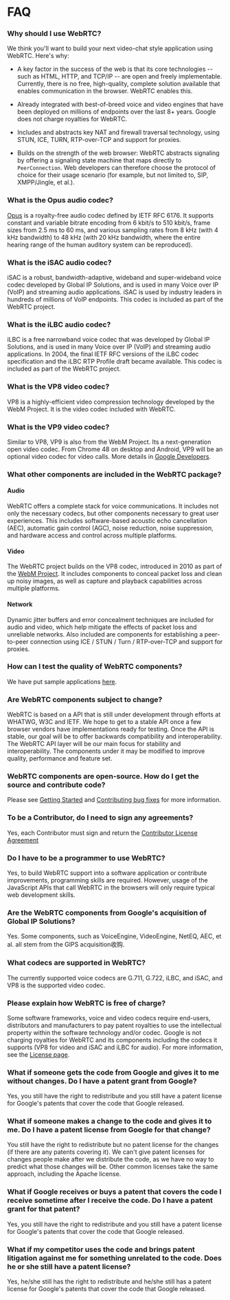 # FAQ




### Why should I use WebRTC?

We think you'll want to build your next video-chat style application using
WebRTC. Here's why:

  * A key factor in the success of the web is that its core technologies --
    such as HTML, HTTP, and TCP/IP -- are open and freely implementable.
    Currently, there is no free, high-quality, complete solution available
    that enables communication in the browser. WebRTC enables this.

  * Already integrated with best-of-breed voice and video engines that have
    been deployed on millions of endpoints over the last 8+ years. Google does
    not charge royalties for WebRTC.

  * Includes and abstracts key NAT and firewall traversal technology, using
    STUN, ICE, TURN, RTP-over-TCP and support for proxies.

  * Builds on the strength of the web browser: WebRTC abstracts signaling by
    offering a signaling state machine that maps directly to `PeerConnection`.
    Web developers can therefore choose the protocol of choice for their usage
    scenario (for example, but not limited to, SIP, XMPP/Jingle, et al.).


### What is the Opus audio codec?

[Opus][opus-link] is a royalty-free audio codec defined by IETF
RFC 6176.  It supports constant and variable bitrate encoding from 6 kbit/s to
510 kbit/s, frame sizes from 2.5 ms to 60 ms, and various sampling rates from
8 kHz (with 4 kHz bandwidth) to 48 kHz (with 20 kHz bandwidth, where the
entire hearing range of the human auditory system can be reproduced).

[opus-link]: http://opus-codec.org/

### What is the iSAC audio codec?

iSAC is a robust, bandwidth-adaptive, wideband and super-wideband voice codec
developed by Global IP Solutions, and is used in many Voice over IP (VoIP) and
streaming audio applications. iSAC is used by industry leaders in hundreds of
millions of VoIP endpoints. This codec is included as part of the WebRTC
project.


### What is the iLBC audio codec?

iLBC is a free narrowband voice codec that was developed by Global IP
Solutions, and is used in many Voice over IP (VoIP) and streaming audio
applications. In 2004, the final IETF RFC versions of the iLBC codec
specification and the iLBC RTP Profile draft became available. This codec is
included as part of the WebRTC project.


### What is the VP8 video codec?

VP8 is a highly-efficient video compression technology developed by the WebM Project. It is the video codec included with WebRTC.

### What is the VP9 video codec?

Similar to VP8, VP9 is also from the WebM Project. Its a next-generation open video codec. From Chrome 48 on desktop and Android, VP9 will be an optional video codec for video calls. More details in [Google Developers][vp9-link].

[vp9-link]: https://developers.google.com/web/updates/2016/01/vp9-webrtc/

### What other components are included in the WebRTC package?

#### Audio

WebRTC offers a complete stack for voice communications. It includes not only
the necessary codecs, but other components necessary to great user
experiences. This includes software-based acoustic echo cancellation (AEC),
automatic gain control (AGC), noise reduction, noise suppression, and
hardware access and control across multiple platforms.


#### Video

The WebRTC project builds on the VP8 codec, introduced in 2010 as part of the
[WebM Project][webm-link]. It includes components to conceal
packet loss and clean up noisy images, as well as capture and playback
capabilities across multiple platforms.

[webm-link]: http://www.webmproject.org/

#### Network

Dynamic jitter buffers and error concealment techniques are included for audio
and video, which help mitigate the effects of packet loss and unreliable
networks. Also included are components for establishing a peer-to-peer
connection using ICE / STUN / Turn / RTP-over-TCP and support for proxies.



### How can I test the quality of WebRTC components?

We have put sample applications [here][examples-link].

[examples-link]: https://webrtc.googlesource.com/src/+/refs/heads/master/docs/native-code/development/index.md#example-applications


### Are WebRTC components subject to change?

WebRTC is based on a API that is still under development through efforts at
WHATWG, W3C and IETF. We hope to get to a stable API once a few browser
vendors have implementations ready for testing. Once the API is stable, our
goal will be to offer backwards compatibility and interoperability. The WebRTC
API layer will be our main focus for stability and interoperability. The
components under it may be modified to improve quality, performance and
feature set.


### WebRTC components are open-source. How do I get the source and contribute code?

Please see [Getting Started][getting-started-link] and
[Contributing bug fixes][contributing-link] for more information.

[getting-started-link]: https://webrtc.googlesource.com/src/+/refs/heads/master/docs/native-code/development/index.md
[contributing-link]: https://webrtc.org/support/contributing


### To be a Contributor, do I need to sign any agreements?

Yes, each Contributor must sign and return the
[Contributor License Agreement][cla-link]

[cla-link]: https://developers.google.com/open-source/cla/individual?hl=en


### Do I have to be a programmer to use WebRTC?

Yes, to build WebRTC support into a software application or contribute
improvements, programming skills are required. However, usage of the
JavaScript APIs that call WebRTC in the browsers will only require typical web
development skills.




### Are the WebRTC components from Google's acquisition of Global IP Solutions?

Yes. Some components, such as VoiceEngine, VideoEngine, NetEQ, AEC, et al. all
stem from the GIPS acquisition收购.


### What codecs are supported in WebRTC?

The currently supported voice codecs are G.711, G.722, iLBC, and iSAC, and VP8
is the supported video codec. 


### Please explain how WebRTC is free of charge?

Some software frameworks, voice and video codecs require end-users,
distributors and manufacturers to pay patent royalties to use the intellectual
property within the software technology and/or codec. Google is not charging
royalties for WebRTC and its components including the codecs it supports (VP8
for video and iSAC and iLBC for audio).  For more information, see the [License
page][license-link].

[license-link]: https://webrtc.googlesource.com/src/+/refs/heads/master/docs/license/index.md








### What if someone gets the code from Google and gives it to me without changes. Do I have a patent grant from Google?

Yes, you still have the right to redistribute and you still have a patent
license for Google's patents that cover the code that Google released.


### What if someone makes a change to the code and gives it to me. Do I have a patent license from Google for that change?

You still have the right to redistribute but no patent license for the changes
(if there are any patents covering it). We can't give patent licenses for
changes people make after we distribute the code, as we have no way to predict
what those changes will be. Other common licenses take the same approach,
including the Apache license.


### What if Google receives or buys a patent that covers the code I receive sometime after I receive the code. Do I have a patent grant for that patent?

Yes, you still have the right to redistribute and you still have a patent
license for Google's patents that cover the code that Google released.


### What if my competitor uses the code and brings patent litigation against me for something unrelated to the code. Does he or she still have a patent license?

Yes, he/she still has the right to redistribute and he/she still has a patent
license for Google's patents that cover the code that Google released.
